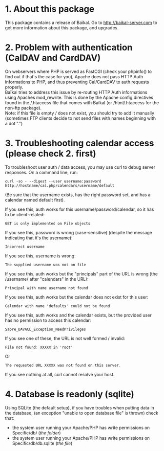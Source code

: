 # 1. About this package

This package contains a release of Baïkal.
Go to http://baikal-server.com to get more information about this package, and upgrades.

# 2. Problem with authentication (CalDAV and CardDAV)

On webservers where PHP is served as FastCGI (check your phpinfo()
to find out if that's the case for you), Apache does not pass HTTP
Auth informations to PHP, and thus preventing Cal/CardDAV to auth
requests properly.  
Baïkal tries to address this issue by re-routing HTTP Auth informations
using Apaches mod_rewrite. This is done by the Apache config directives
found in the /.htaccess file that comes with Baïkal (or /html/.htaccess
for the non-ftp package).  
Note: if this file is empty / does not exist, you should try to add it manually  
(sometimes FTP clients decide to not send files with names beginning with a dot ".")

# 3. Troubleshooting calendar access (please check 2. first)

To troubleshoot user auth / data access, you may use curl to debug server responses. On a command line, run:

	curl -so - --digest --user username:password http://hostname/cal.php/calendars/username/default

(Be sure that the username exists, has the right password set, and has a calendar named default first).

If you see this, auth works for this username/password/calendar, so it has to be client-related:

	GET is only implemented on File objects

If you see this, password is wrong (case-sensitive) (despite the message indicating that it's the username):

	Incorrect username

If you see this, username is wrong:

	The supplied username was not on file

If you see this, auth works but the "principals" part of the URL is wrong (the /username/ after "calendars" in the URL):

	Principal with name username not found

If you see this, auth works but the calendar does not exist for this user:

	Calendar with name 'defaults' could not be found

If you see this, auth works and the calendar exists, but the provided user has no permission to access this calendar:

	Sabre_DAVACL_Exception_NeedPrivileges

If you see one of these, the URL is not well formed / invalid:

	File not found: XXXXX in 'root'
	
Or
	
	The requested URL XXXXX was not found on this server.

If you see nothing at all, curl cannot resolve your host.

# 4. Database is readonly (sqlite)

Using SQLite (the default setup), if you have troubles when putting data in the database,
(an exception "unable to open database file" is thrown) check that:
  * the system user running your Apache/PHP has write permissions on Specific/db/ (*the folder*)
  * the system user running your Apache/PHP has write permissions on Specific/db/db.sqlite (*the file*)
